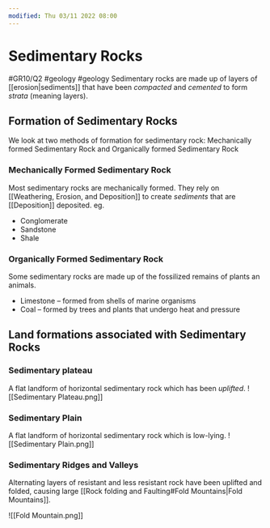 ```yaml
---
modified: Thu 03/11 2022 08:00
---
```

# Sedimentary Rocks
#GR10/Q2 #geology #geology
Sedimentary rocks are made up of layers of [[erosion|sediments]] that have been *compacted* and *cemented* to form *strata* (meaning layers). 

## Formation of Sedimentary Rocks
We look at two methods of formation for sedimentary rock: Mechanically formed Sedimentary Rock and Organically formed Sedimentary Rock

### Mechanically Formed Sedimentary Rock
Most sedimentary rocks are mechanically formed. They rely on [[Weathering, Erosion, and Deposition]] to create *sediments* that are [[Deposition]] deposited. 
eg. 
- Conglomerate
- Sandstone
- Shale

### Organically Formed Sedimentary Rock
Some sedimentary rocks are made up of the fossilized remains of plants an animals. 
- Limestone – formed from shells of marine organisms 
- Coal – formed by trees and plants that undergo heat and pressure

## Land formations associated with Sedimentary Rocks
### Sedimentary plateau
A flat landform of horizontal sedimentary rock which has been *uplifted*. 
![[Sedimentary Plateau.png]]

### Sedimentary Plain
A flat landform of horizontal sedimentary rock which is low-lying.
![[Sedimentary Plain.png]]

### Sedimentary Ridges and Valleys
Alternating layers of resistant and less resistant rock have been uplifted and folded, causing large [[Rock folding and Faulting#Fold Mountains|Fold Mountains]]. 

![[Fold Mountain.png]]